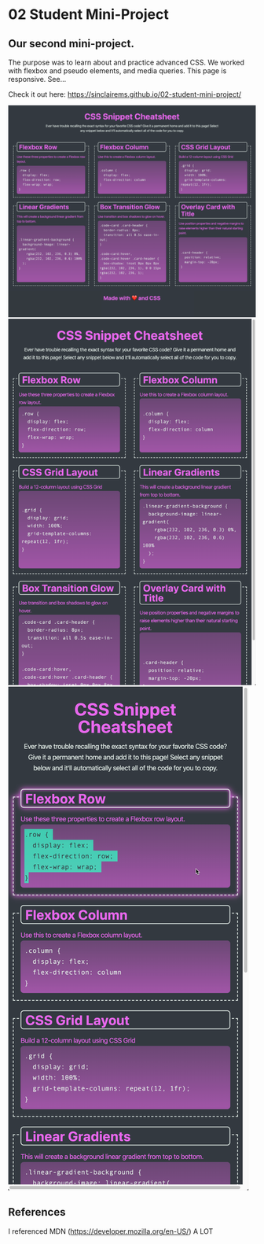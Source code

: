 # 02 Student Mini-Project

## Our second mini-project. 

The purpose was to learn about and practice advanced CSS. We worked with flexbox and pseudo elements, and media queries. This page is responsive. See...

Check it out here: https://sinclairems.github.io/02-student-mini-project/

![desktop](/assets/images/01-app-desktop.png)
![tablet](/assets/images/02-app-tablet.png)
![mobile](/assets/images/03-app-mobile.png)

## References

I referenced MDN (https://developer.mozilla.org/en-US/) A LOT 
